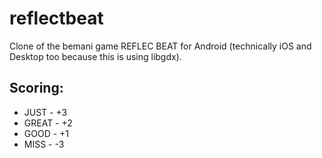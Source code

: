 # reflectbeat

Clone of the bemani game REFLEC BEAT for Android (technically iOS and Desktop too because this is using libgdx).

## Scoring:
* JUST  - +3
* GREAT - +2
* GOOD  - +1
* MISS  - -3
